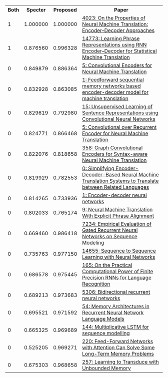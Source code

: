 <html><table><tr>
<th>Both</th>
<th>Specter</th>
<th>Proposed</th>
<th>Paper</th>
</tr>
<tr>
<td>1</td>
<td>1.000000</td>
<td>1.000000</td>
<td><a href="https://www.semanticscholar.org/paper/1eb09fecd75eb27825dce4f964b97f4f5cc399d7">4023: On the Properties of Neural Machine Translation: Encoder–Decoder Approaches</a></td>
</tr>
<tr>
<td>1</td>
<td>0.876560</td>
<td>0.996328</td>
<td><a href="https://www.semanticscholar.org/paper/0b544dfe355a5070b60986319a3f51fb45d1348e">14773: Learning Phrase Representations using RNN Encoder–Decoder for Statistical Machine Translation</a></td>
</tr>
<tr>
<td>0</td>
<td>0.849879</td>
<td>0.886364</td>
<td><a href="https://www.semanticscholar.org/paper/5423e418053a585bbc35180f5719c25b36e160b7">5: Convolutional Encoders for Neural Machine Translation</a></td>
</tr>
<tr>
<td>0</td>
<td>0.832928</td>
<td>0.863085</td>
<td><a href="https://www.semanticscholar.org/paper/c1da4909f0935bd288a95046e61570dbfb2c0a0b">1: Feedforward sequential memory networks based encoder-decoder model for machine translation</a></td>
</tr>
<tr>
<td>0</td>
<td>0.829619</td>
<td>0.792980</td>
<td><a href="https://www.semanticscholar.org/paper/612598389b4349fef728c80ab4202fee32f3a536">15: Unsupervised Learning of Sentence Representations using Convolutional Neural Networks</a></td>
</tr>
<tr>
<td>0</td>
<td>0.824771</td>
<td>0.866468</td>
<td><a href="https://www.semanticscholar.org/paper/32c4cbff845ebe4a197327d6a2a2015c6019d8df">5: Convolutional over Recurrent Encoder for Neural Machine Translation</a></td>
</tr>
<tr>
<td>0</td>
<td>0.822076</td>
<td>0.818658</td>
<td><a href="https://www.semanticscholar.org/paper/2784000e1a3554374662f4d18cb5ad52f59c8de6">358: Graph Convolutional Encoders for Syntax-aware Neural Machine Translation</a></td>
</tr>
<tr>
<td>0</td>
<td>0.819929</td>
<td>0.782553</td>
<td><a href="https://www.semanticscholar.org/paper/af224cfbe5373af6c1d94b1b6b3ec8cfb794752e">0: Simplifying Encoder-Decoder-Based Neural Machine Translation Systems to Translate between Related Languages</a></td>
</tr>
<tr>
<td>0</td>
<td>0.814265</td>
<td>0.733936</td>
<td><a href="https://www.semanticscholar.org/paper/112a5dfef9ee69e01938dab41c4eff766e066343">1: Encoder-decoder neural networks</a></td>
</tr>
<tr>
<td>0</td>
<td>0.802033</td>
<td>0.765174</td>
<td><a href="https://www.semanticscholar.org/paper/b2766061f53ea9e261d8f223852eb76eda141015">9: Neural Machine Translation With Explicit Phrase Alignment</a></td>
</tr>
<tr>
<td>0</td>
<td>0.669460</td>
<td>0.986418</td>
<td><a href="https://www.semanticscholar.org/paper/adfcf065e15fd3bc9badf6145034c84dfb08f204">7234: Empirical Evaluation of Gated Recurrent Neural Networks on Sequence Modeling</a></td>
</tr>
<tr>
<td>0</td>
<td>0.735763</td>
<td>0.977150</td>
<td><a href="https://www.semanticscholar.org/paper/cea967b59209c6be22829699f05b8b1ac4dc092d">14655: Sequence to Sequence Learning with Neural Networks</a></td>
</tr>
<tr>
<td>0</td>
<td>0.686578</td>
<td>0.975445</td>
<td><a href="https://www.semanticscholar.org/paper/06354570d5f6be803d4a79bf59ecbb097bca8755">165: On the Practical Computational Power of Finite Precision RNNs for Language Recognition</a></td>
</tr>
<tr>
<td>0</td>
<td>0.689213</td>
<td>0.973683</td>
<td><a href="https://www.semanticscholar.org/paper/e23c34414e66118ecd9b08cf0cd4d016f59b0b85">5306: Bidirectional recurrent neural networks</a></td>
</tr>
<tr>
<td>0</td>
<td>0.695521</td>
<td>0.971592</td>
<td><a href="https://www.semanticscholar.org/paper/27981998aaef92952eabef2c1490b926f9150c4f">54: Memory Architectures in Recurrent Neural Network Language Models</a></td>
</tr>
<tr>
<td>0</td>
<td>0.665325</td>
<td>0.969689</td>
<td><a href="https://www.semanticscholar.org/paper/55cf59bfbb25d6363cab87cb747648ebe8a096e5">144: Multiplicative LSTM for sequence modelling</a></td>
</tr>
<tr>
<td>0</td>
<td>0.525205</td>
<td>0.969271</td>
<td><a href="https://www.semanticscholar.org/paper/87119572d1065fb079e1dee8fcdb6c4811143f96">220: Feed-Forward Networks with Attention Can Solve Some Long-Term Memory Problems</a></td>
</tr>
<tr>
<td>0</td>
<td>0.675303</td>
<td>0.968658</td>
<td><a href="https://www.semanticscholar.org/paper/e837b79de602c69395498c1fbbe39bbb4e6f75ad">257: Learning to Transduce with Unbounded Memory</a></td>
</tr>
</table></html>
